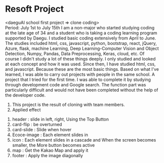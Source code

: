 # Resoft Project
<daeguAI school first project => clone coding><br>
Period: July 1st to July 15th
I am a non-major who started studying coding at the late age of 34 and a student who is taking a coding learning program supported by Daegu.
I studied basic coding extensively from April to June.
The studies included html, css, javascript, python, bootstrap, react, jQuery, Azure, flask, machine Learning, Deep Learning-Computer Vision and Object Detection, Numpy, Pandas, Data Preprocessing, Keras, cloud, etc.
Of course I didn't study a lot of these things deeply.
I only studied and looked at each concept and how it was used.
Since then, I have studied html, css, and javascript. Because these are the most basic things.
Based on what I've learned, I was able to carry out projects with people in the same school.
A project that I tried for the first time.
I was able to complete it by studying through development code and Google search.
The function part was particularly difficult and would not have been completed without the help of the developer code.

1. This project is the result of cloning with team members.
2. Applied effect
  1) header : slide in left, right, Using the Top Button
  2) card-flip : be overturned
  3) card-slide : Slide when hover
  4) Ecoce-image : Each element slides in
  5) icon : Each element slides in a cascade and When the screen becomes smaller, the More button becomes active
  6) map : Get the Kakao Map and apply it
  7) footer : Apply the image diagonally
